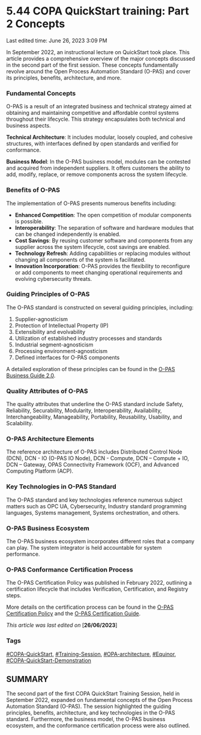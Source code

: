 # 5.44 COPA QuickStart training: Part 2 Concepts

Last edited time: June 26, 2023 3:09 PM

In September 2022, an instructional lecture on QuickStart took place. This article provides a comprehensive overview of the major concepts discussed in the second part of the first session. These concepts fundamentally revolve around the Open Process Automation Standard (O-PAS) and cover its principles, benefits, architecture, and more.

### Fundamental Concepts

O-PAS is a result of an integrated business and technical strategy aimed at obtaining and maintaining competitive and affordable control systems throughout their lifecycle. This strategy encapsulates both technical and business aspects.

**Technical Architecture**: It includes modular, loosely coupled, and cohesive structures, with interfaces defined by open standards and verified for conformance.

**Business Model**: In the O-PAS business model, modules can be contested and acquired from independent suppliers. It offers customers the ability to add, modify, replace, or remove components across the system lifecycle.

### Benefits of O-PAS

The implementation of O-PAS presents numerous benefits including:

- **Enhanced Competition**: The open competition of modular components is possible.
- **Interoperability**: The separation of software and hardware modules that can be changed independently is enabled.
- **Cost Savings**: By reusing customer software and components from any supplier across the system lifecycle, cost savings are enabled.
- **Technology Refresh**: Adding capabilities or replacing modules without changing all components of the system is facilitated.
- **Innovation Incorporation**: O-PAS provides the flexibility to reconfigure or add components to meet changing operational requirements and evolving cybersecurity threats.

### Guiding Principles of O-PAS

The O-PAS standard is constructed on several guiding principles, including:

1. Supplier-agnosticism
2. Protection of Intellectual Property (IP)
3. Extensibility and evolvability
4. Utilization of established industry processes and standards
5. Industrial segment-agnosticism
6. Processing environment-agnosticism
7. Defined interfaces for O-PAS components

A detailed exploration of these principles can be found in the [O-PAS Business Guide 2.0](https://publications.opengroup.org/g182).

### Quality Attributes of O-PAS

The quality attributes that underline the O-PAS standard include Safety, Reliability, Securability, Modularity, Interoperability, Availability, Interchangeability, Manageability, Portability, Reusability, Usability, and Scalability.

### O-PAS Architecture Elements

The reference architecture of O-PAS includes Distributed Control Node (DCN), DCN - IO (O-PAS IO Node), DCN - Compute, DCN – Compute + IO, DCN – Gateway, OPAS Connectivity Framework (OCF), and Advanced Computing Platform (ACP).

### Key Technologies in O-PAS Standard

The O-PAS standard and key technologies reference numerous subject matters such as OPC UA, Cybersecurity, Industry standard programming languages, Systems management, Systems orchestration, and others.

### O-PAS Business Ecosystem

The O-PAS business ecosystem incorporates different roles that a company can play. The system integrator is held accountable for system performance.

### O-PAS Conformance Certification Process

The O-PAS Certification Policy was published in February 2022, outlining a certification lifecycle that includes Verification, Certification, and Registry steps.

More details on the certification process can be found in the [O-PAS Certification Policy](https://publications.opengroup.org/x201) and the [O-PAS Certification Guide](https://publications.opengroup.org/x21a).

*This article was last edited on* [**26/06/2023**]

### Tags

[#COPA-QuickStart](notion://www.notion.so/adti-wiki/COPA-QuickStart-training-Part-1-Executive-Overview-and-Demonstration-6304276f5ee64c44b0b7fecce82c07fc), [#Training-Session](notion://www.notion.so/adti-wiki/COPA-QuickStart-training-Part-1-Executive-Overview-and-Demonstration-6304276f5ee64c44b0b7fecce82c07fc), [#OPA-architecture](notion://www.notion.so/adti-wiki/COPA-QuickStart-training-Part-1-Executive-Overview-and-Demonstration-6304276f5ee64c44b0b7fecce82c07fc), [#Equinor](notion://www.notion.so/adti-wiki/COPA-QuickStart-training-Part-1-Executive-Overview-and-Demonstration-6304276f5ee64c44b0b7fecce82c07fc), [#COPA-QuickStart-Demonstration](notion://www.notion.so/adti-wiki/COPA-QuickStart-training-Part-1-Executive-Overview-and-Demonstration-6304276f5ee64c44b0b7fecce82c07fc)

## SUMMARY

The second part of the first COPA QuickStart Training Session, held in September 2022, expanded on fundamental concepts of the Open Process Automation Standard (O-PAS). The session highlighted the guiding principles, benefits, architecture, and key technologies in the O-PAS standard. Furthermore, the business model, the O-PAS business ecosystem, and the conformance certification process were also outlined.